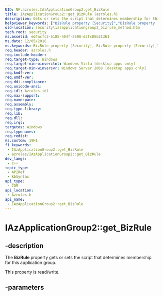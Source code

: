 ```yaml
---
UID: NF:azroles.IAzApplicationGroup2.get_BizRule
title: IAzApplicationGroup2::get_BizRule (azroles.h)
description: Gets or sets the script that determines membership for this application group.
helpviewer_keywords: ["BizRule property [Security]","BizRule property [Security]","IAzApplicationGroup2 interface","IAzApplicationGroup2 interface [Security]","BizRule property","IAzApplicationGroup2.BizRule","IAzApplicationGroup2.get_BizRule","IAzApplicationGroup2::BizRule","IAzApplicationGroup2::get_BizRule","IAzApplicationGroup2::put_BizRule","azroles/IAzApplicationGroup2::BizRule","azroles/IAzApplicationGroup2::get_BizRule","azroles/IAzApplicationGroup2::put_BizRule","get_BizRule","security.iazapplicationgroup2_bizrule_method"]
old-location: security\iazapplicationgroup2_bizrule_method.htm
tech.root: security
ms.assetid: ed4acfc3-6185-404f-8598-d3fc88b21361
ms.date: 12/05/2018
ms.keywords: BizRule property [Security], BizRule property [Security],IAzApplicationGroup2 interface, IAzApplicationGroup2 interface [Security],BizRule property, IAzApplicationGroup2.BizRule, IAzApplicationGroup2.get_BizRule, IAzApplicationGroup2::BizRule, IAzApplicationGroup2::get_BizRule, IAzApplicationGroup2::put_BizRule, azroles/IAzApplicationGroup2::BizRule, azroles/IAzApplicationGroup2::get_BizRule, azroles/IAzApplicationGroup2::put_BizRule, get_BizRule, security.iazapplicationgroup2_bizrule_method
req.header: azroles.h
req.include-header: 
req.target-type: Windows
req.target-min-winverclnt: Windows Vista [desktop apps only]
req.target-min-winversvr: Windows Server 2008 [desktop apps only]
req.kmdf-ver: 
req.umdf-ver: 
req.ddi-compliance: 
req.unicode-ansi: 
req.idl: Azroles.idl
req.max-support: 
req.namespace: 
req.assembly: 
req.type-library: 
req.lib: 
req.dll: 
req.irql: 
targetos: Windows
req.typenames: 
req.redist: 
ms.custom: 19H1
f1_keywords:
 - IAzApplicationGroup2::get_BizRule
 - azroles/IAzApplicationGroup2::get_BizRule
dev_langs:
 - c++
topic_type:
 - APIRef
 - kbSyntax
api_type:
 - COM
api_location:
 - Azroles.h
api_name:
 - IAzApplicationGroup2::get_BizRule
---
```


# IAzApplicationGroup2::get_BizRule


## -description

The <b> BizRule</b>  property gets or sets   the script that determines membership for this application group.

This property is read/write.

## -parameters

